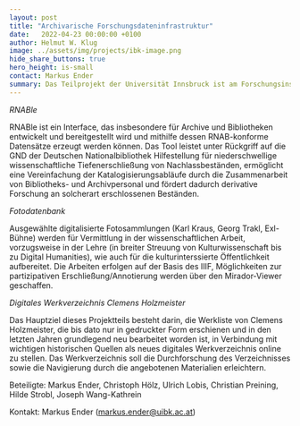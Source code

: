 ```yaml
---
layout: post
title: "Archivarische Forschungsdateninfrastruktur"
date:   2022-04-23 00:00:00 +0100
author: Helmut W. Klug
image: ../assets/img/projects/ibk-image.png
hide_share_buttons: true
hero_height: is-small
contact: Markus Ender
summary: Das Teilprojekt der Universität Innsbruck ist am Forschungsinstitut Brenner-Archiv sowie am Archiv für Bau.Kunst.Geschichte angesiedelt und umfasst die drei Arbeitsbereiche RNABle, Fotodatenbank und Digitales Werkarchiv Clemens Holzmeister. 
---
```

*RNABle*

RNABle ist ein Interface, das insbesondere für Archive und Bibliotheken entwickelt und bereitgestellt wird und mithilfe dessen RNAB-konforme Datensätze erzeugt werden können. Das Tool leistet unter Rückgriff auf die GND der Deutschen Nationalbibliothek Hilfestellung für niederschwellige wissenschaftliche Tiefenerschließung von Nachlassbeständen, ermöglicht eine Vereinfachung der Katalogisierungsabläufe durch die Zusammenarbeit von Bibliotheks- und Archivpersonal und fördert dadurch derivative Forschung an solcherart erschlossenen Beständen.

*Fotodatenbank*

Ausgewählte digitalisierte Fotosammlungen (Karl Kraus, Georg Trakl, Exl-Bühne) werden für Vermittlung in der wissenschaftlichen Arbeit, vorzugsweise in der Lehre (in breiter Streuung von Kulturwissenschaft bis zu Digital Humanities), wie auch für die kulturinterssierte Öffentlichkeit aufbereitet. Die Arbeiten erfolgen auf der Basis des IIIF, Möglichkeiten zur partizipativen Erschließung/Annotierung werden über den Mirador-Viewer geschaffen.

*Digitales Werkverzeichnis Clemens Holzmeister*

Das Hauptziel dieses Projektteils besteht darin, die Werkliste von Clemens Holzmeister, die bis dato nur in gedruckter Form erschienen und in den letzten Jahren grundlegend neu bearbeitet worden ist, in Verbindung mit wichtigen historischen Quellen als neues digitales Werkverzeichnis online zu stellen. Das Werkverzeichnis soll die Durchforschung des Verzeichnisses sowie die Navigierung durch die angebotenen Materialien erleichtern.

Beteiligte: Markus Ender, Christoph Hölz, Ulrich Lobis, Christian Preining, Hilde Strobl, Joseph Wang-Kathrein

Kontakt: Markus Ender (markus.ender@uibk.ac.at)
